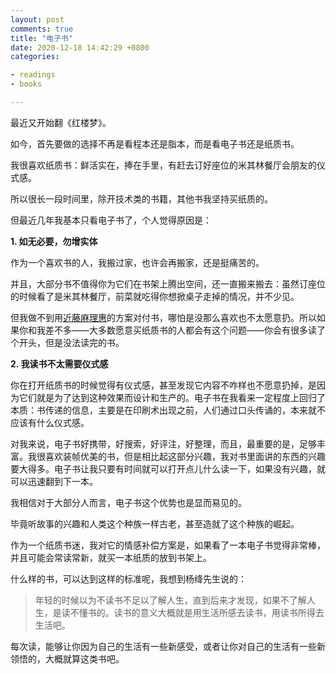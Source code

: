 ```yaml
---
layout: post
comments: true
title: "电子书"
date: 2020-12-18 14:42:29 +0800
categories: 

- readings
- books

---
```


最近又开始翻《红楼梦》。

如今，首先要做的选择不再是看程本还是脂本，而是看电子书还是纸质书。

我很喜欢纸质书：鲜活实在，捧在手里，有赶去订好座位的米其林餐厅会朋友的仪式感。

所以很长一段时间里，除开技术类的书籍，其他书我坚持买纸质的。

但最近几年我基本只看电子书了，个人觉得原因是：

**1. 如无必要，勿增实体**

作为一个喜欢书的人，我搬过家，也许会再搬家，还是挺痛苦的。

并且，大部分书不值得你为它们在书架上腾出空间，还一直搬来搬去：虽然订座位的时候看了是米其林餐厅，前菜就吃得你想掀桌子走掉的情况，并不少见。

但我做不到用[近藤麻理惠](https://zhuanlan.zhihu.com/p/58701611)的方案对付书，哪怕是没那么喜欢也不太愿意扔。所以如果你和我差不多——大多数愿意买纸质书的人都会有这个问题——你会有很多读了个开头，但是没法读完的书。

**2. 我读书不太需要仪式感**

你在打开纸质书的时候觉得有仪式感，甚至发现它内容不咋样也不愿意扔掉，是因为它们就是为了达到这种效果而设计和生产的。电子书在我看来一定程度上回归了本质：书传递的信息，主要是在印刷术出现之前，人们通过口头传诵的，本来就不应该有什么仪式感。

对我来说，电子书好携带，好搜索，好评注，好整理，而且，最重要的是，足够丰富。我很喜欢装帧优美的书，但是相比起这部分兴趣，我对书里面讲的东西的兴趣要大得多。电子书让我只要有时间就可以打开点儿什么读一下，如果没有兴趣，就可以迅速翻到下一本。

我相信对于大部分人而言，电子书这个优势也是显而易见的。

毕竟听故事的兴趣和人类这个种族一样古老，甚至造就了这个种族的崛起。

作为一个纸质书迷，我对它的情感补偿方案是，如果看了一本电子书觉得非常棒，并且可能会常读常新，就买一本纸质的放到书架上。

什么样的书，可以达到这样的标准呢，我想到杨绛先生说的：

> 年轻的时候以为不读书不足以了解人生，直到后来才发现，如果不了解人生，是读不懂书的。读书的意义大概就是用生活所感去读书，用读书所得去生活吧。

每次读，能够让你因为自己的生活有一些新感受，或者让你对自己的生活有一些新领悟的，大概就算这类书吧。


